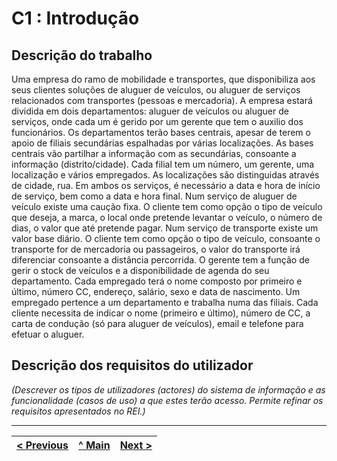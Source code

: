 # C1 : Introdução


## Descrição do trabalho

Uma empresa do ramo de mobilidade e transportes, que disponibiliza aos seus clientes soluções de aluguer de veículos, ou aluguer de serviços relacionados com transportes (pessoas e mercadoria).
A empresa estará dividida em dois departamentos: aluguer de veículos ou aluguer de serviços, onde cada um é gerido por um gerente que tem o auxilio dos funcionários.
Os departamentos terão bases centrais, apesar de terem o apoio de filiais secundárias espalhadas por várias localizações. As bases centrais vão partilhar a informação com as secundárias, consoante a informação (distrito/cidade). Cada filial tem um número, um gerente, uma localização e vários empregados. As localizações são distinguidas através de cidade, rua.
Em ambos os serviços, é necessário a data e hora de início de serviço, bem como a data e hora final.
Num serviço de aluguer de veículo existe uma caução fixa. O cliente tem como opção o tipo de veículo que deseja, a marca, o local onde pretende levantar o veículo, o número de dias, o valor que até pretende pagar.
Num serviço de transporte existe um valor base diário. O cliente tem como opção o tipo de veículo, consoante o transporte for de mercadoria ou passageiros, o valor do transporte irá diferenciar consoante a distância percorrida.
O gerente tem a função de gerir o stock de veículos e a disponibilidade de agenda do seu departamento.
Cada empregado terá o nome composto por primeiro e último, número CC, endereço, salário, sexo e data de nascimento. Um empregado pertence a um departamento e trabalha numa das filiais. 
Cada cliente necessita de indicar o nome (primeiro e último), número de CC, a carta de condução (só para aluguer de veículos), email e telefone para efetuar o aluguer.



## Descrição dos requisitos do utilizador

_(Descrever os tipos de utilizadores (actores) do sistema de informação e as funcionalidade (casos de uso) a que estes terão acesso. Permite refinar os requisitos apresentados no REI.)_


---
[< Previous](rebd00.md) | [^ Main](https://github.com/exemploTrabalho/reportSIBD/) | [Next >](rebd02.md)
:--- | :---: | ---: 
